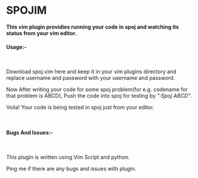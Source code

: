 SPOJIM
======

<b>
This vim plugin providies running your code in spoj and watching its status from your vim editor.
</b>

<h4>Usage:-</h4></br>
<p>Download spoj.vim here and keep it in your vim plugins directory and replace username and password with your username and
password.</p>
<p>Now After writing your code for some spoj problem(for e.g. codename for that problem is ABCD), Push the code into spoj for testing by <i></b>":Spoj ABCD"</b></i>.</p>
<p>Voila! Your code is being tested in spoj just from your editor.</p><br/>


<h4>Bugs And Issues:-</h4></br>
<p>This plugin is written using Vim Script and python.</p>
<p>Ping me if there are any bugs and issues with plugin.</p>
